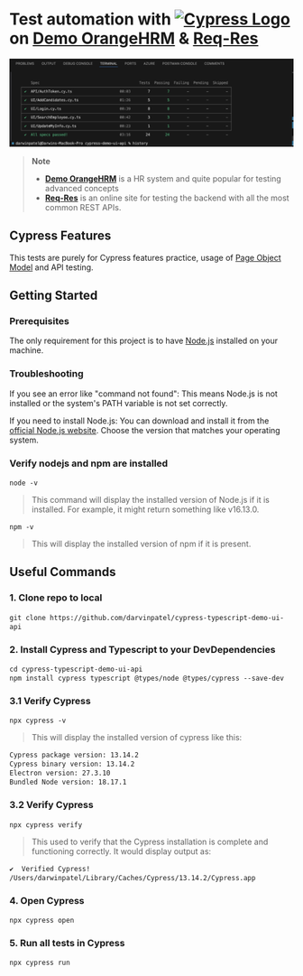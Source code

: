 <h1>
 Test automation with <a href="https://cypress.io"> <img width="140" alt="Cypress Logo" src="https://s4-recruiting.cdn.greenhouse.io/external_greenhouse_job_boards/logos/400/113/000/resized/logo_landscape_(1).png?1643756332" /> </a> on <a href="https://opensource-demo.orangehrmlive.com/">Demo OrangeHRM</a> & <a href="https://reqres.in/">Req-Res</a>
</h1>

![cypress_results](images/cypress-api-ui.png)

> **Note**
>
> +  **<a href="https://opensource-demo.orangehrmlive.com">Demo OrangeHRM</a>** is a HR system and quite popular for testing advanced concepts
> +  **<a href="https://reqres.in/">Req-Res</a>** is an online site for testing the backend with all the most common REST APIs.
>
## Cypress Features
This tests are purely for Cypress features practice, usage of <a href="https://www.toolsqa.com/cypress/page-object-pattern-in-cypress/">Page Object Model</a> and API testing.


## Getting Started

### Prerequisites

The only requirement for this project is to have [Node.js](https://nodejs.org/en/) installed on your machine. 

### Troubleshooting
If you see an error like "command not found": This means Node.js is not installed or the system's PATH variable is not set correctly.

If you need to install Node.js: You can download and install it from the [official Node.js website](https://nodejs.org/en). Choose the version that matches your operating system.

### Verify nodejs and npm are installed

```shell
node -v
```
>This command will display the installed version of Node.js if it is installed. For example, it might return something like v16.13.0.

```shell
npm -v
```
>This will display the installed version of npm if it is present.

## Useful Commands

### 1. Clone repo to local

```shell
git clone https://github.com/darvinpatel/cypress-typescript-demo-ui-api
```

### 2. Install Cypress and Typescript to your DevDependencies

```shell
cd cypress-typescript-demo-ui-api
npm install cypress typescript @types/node @types/cypress --save-dev
```

### 3.1 Verify Cypress

```shell
npx cypress -v
```
>This will display the installed version of cypress like this:
```shell
Cypress package version: 13.14.2
Cypress binary version: 13.14.2
Electron version: 27.3.10
Bundled Node version: 18.17.1
```
### 3.2 Verify Cypress

```shell
npx cypress verify
```
>This used to verify that the Cypress installation is complete and functioning correctly. It would display output as:

```shell
✔  Verified Cypress! /Users/darwinpatel/Library/Caches/Cypress/13.14.2/Cypress.app
```

### 4. Open Cypress

```shell
npx cypress open
```

### 5. Run all tests in Cypress 

```shell
npx cypress run
```

